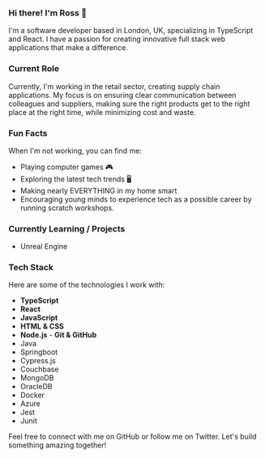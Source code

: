 ### Hi there! I'm Ross 👋

I'm a software developer based in London, UK, specializing in TypeScript and React. I have a passion for creating innovative full stack web applications that make a difference.

### Current Role
Currently, I'm working in the retail sector, creating supply chain applications. My focus is on ensuring clear communication between colleagues and suppliers, making sure the right products get to the right place at the right time, while minimizing cost and waste.

### Fun Facts
When I'm not working, you can find me:
- Playing computer games 🎮
- Exploring the latest tech trends 🖥️
- Making nearly EVERYTHING in my home smart
- Encouraging young minds to experience tech as a possible career by running scratch workshops.

### Currently Learning / Projects
- Unreal Engine

### Tech Stack 
Here are some of the technologies I work with: 
- **TypeScript**
- **React**
- **JavaScript**
- **HTML & CSS**
- **Node.js** - **Git & GitHub**
- Java
- Springboot
- Cypress.js
- Couchbase
- MongoDB
- OracleDB
- Docker
- Azure
- Jest
- Junit

Feel free to connect with me on GitHub or follow me on Twitter. Let's build something amazing together!
